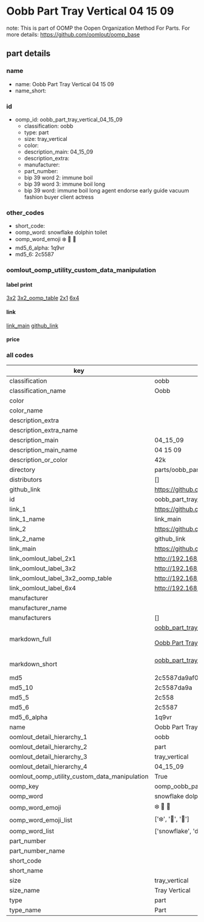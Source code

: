 # Oobb Part Tray Vertical 04 15 09  

note: This is part of OOMP the Oopen Organization Method For Parts. For more details: https://github.com/oomlout/oomp_base

##  part details





### name
* name: Oobb Part Tray Vertical 04 15 09
* name_short: 
### id
* oomp_id: oobb_part_tray_vertical_04_15_09
  * classification: oobb
  * type: part
  * size: tray_vertical
  * color: 
  * description_main: 04_15_09
  * description_extra: 
  * manufacturer: 
  * part_number: 
  * bip 39 word 2: immune boil
  * bip 39 word 3: immune boil long
  * bip 39 word: immune boil long agent endorse early guide vacuum fashion buyer client actress

### other_codes
* short_code: 
* oomp_word: snowflake dolphin toilet
* oomp_word_emoji :snowflake: :dolphin: :toilet:
* md5_6_alpha: 1q9vr
* md5_6: 2c5587






### oomlout_oomp_utility_custom_data_manipulation
#### label print
[3x2](http://192.168.1.245:1112/?label=oomp%201q9vr)
[3x2_oomp_table](http://192.168.1.107:1112/?label=oomp%201q9vr)
[2x1](http://192.168.1.242:1112/?label=oomp%201q9vr)
[6x4](http://192.168.1.55:1112/?label=oomp%201q9vr)    

#### link

[link_main](https://github.com/oomlout/oomlout_oomp_current_version_messy/tree/main/parts/oobb_part_tray_vertical_04_15_09) [github_link](https://github.com/oomlout/oomlout_oomp_part_src/tree/main/parts/oobb_part_tray_vertical_04_15_09)                             

#### price







### all codes 
| key | value |  
| --- | --- |  
| classification | oobb |  
| classification_name | Oobb |  
| color |  |  
| color_name |  |  
| description_extra |  |  
| description_extra_name |  |  
| description_main | 04_15_09 |  
| description_main_name | 04 15 09 |  
| description_or_color | 42k |  
| directory | parts/oobb_part_tray_vertical_04_15_09 |  
| distributors | [] |  
| github_link | https://github.com/oomlout/oomlout_oomp_part_src/tree/main/parts/oobb_part_tray_vertical_04_15_09 |  
| id | oobb_part_tray_vertical_04_15_09 |  
| link_1 | https://github.com/oomlout/oomlout_oomp_current_version_messy/tree/main/parts/oobb_part_tray_vertical_04_15_09 |  
| link_1_name | link_main |  
| link_2 | https://github.com/oomlout/oomlout_oomp_part_src/tree/main/parts/oobb_part_tray_vertical_04_15_09 |  
| link_2_name | github_link |  
| link_main | https://github.com/oomlout/oomlout_oomp_current_version_messy/tree/main/parts/oobb_part_tray_vertical_04_15_09 |  
| link_oomlout_label_2x1 | http://192.168.1.242:1112/?label=oomp%201q9vr |  
| link_oomlout_label_3x2 | http://192.168.1.245:1112/?label=oomp%201q9vr |  
| link_oomlout_label_3x2_oomp_table | http://192.168.1.107:1112/?label=oomp%201q9vr |  
| link_oomlout_label_6x4 | http://192.168.1.55:1112/?label=oomp%201q9vr |  
| manufacturer |  |  
| manufacturer_name |  |  
| manufacturers | [] |  
| markdown_full | [oobb_part_tray_vertical_04_15_09](https://github.com/oomlout/oomlout_oomp_current_version_messy/tree/main/parts/oobb_part_tray_vertical_04_15_09)<br>[](https://github.com/oomlout/oomlout_oomp_current_version_messy/tree/main/parts/oobb_part_tray_vertical_04_15_09)<br>[Oobb Part Tray Vertical 04 15 09](https://github.com/oomlout/oomlout_oomp_current_version_messy/tree/main/parts/oobb_part_tray_vertical_04_15_09)<br><br> |  
| markdown_short | [oobb_part_tray_vertical_04_15_09](https://github.com/oomlout/oomlout_oomp_current_version_messy/tree/main/parts/oobb_part_tray_vertical_04_15_09)<br><br> |  
| md5 | 2c5587da9af08cf114a4e04f0786438d |  
| md5_10 | 2c5587da9a |  
| md5_5 | 2c558 |  
| md5_6 | 2c5587 |  
| md5_6_alpha | 1q9vr |  
| name | Oobb Part Tray Vertical 04 15 09 |  
| oomlout_detail_hierarchy_1 | oobb |  
| oomlout_detail_hierarchy_2 | part |  
| oomlout_detail_hierarchy_3 | tray_vertical |  
| oomlout_detail_hierarchy_4 | 04_15_09 |  
| oomlout_oomp_utility_custom_data_manipulation | True |  
| oomp_key | oomp_oobb_part_tray_vertical_04_15_09 |  
| oomp_word | snowflake dolphin toilet |  
| oomp_word_emoji | :snowflake: :dolphin: :toilet: |  
| oomp_word_emoji_list | [':snowflake:', ':dolphin:', ':toilet:'] |  
| oomp_word_list | ['snowflake', 'dolphin', 'toilet'] |  
| part_number |  |  
| part_number_name |  |  
| short_code |  |  
| short_name |  |  
| size | tray_vertical |  
| size_name | Tray Vertical |  
| type | part |  
| type_name | Part |  
